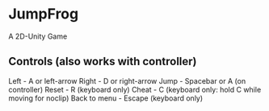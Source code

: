 # JumpFrog
A 2D-Unity Game

## Controls (also works with controller)
Left - A or left-arrow
Right - D or right-arrow
Jump - Spacebar or A (on controller)
Reset - R (keyboard only)
Cheat - C (keyboard only: hold C while moving for noclip)
Back to menu - Escape (keyboard only)
